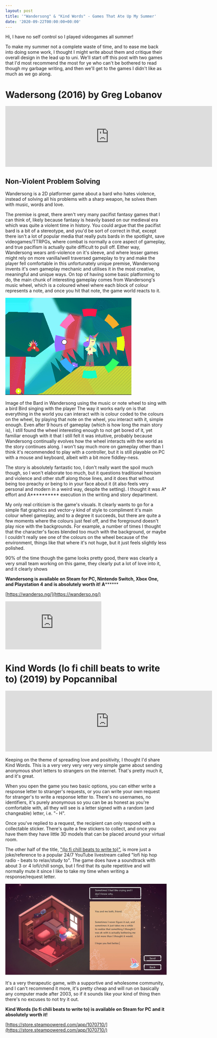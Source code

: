 ```yaml
---
layout: post
title: '"Wandersong" & "Kind Words" - Games That Ate Up My Summer'
date: '2020-09-22T00:00:00+00:00'
---
```

Hi, I have no self control so I played videogames all summer!

To make my summer not a complete waste of time, and to ease me back into doing some work, I thought I might write about them and critique their overall design in the lead up to uni. We'll start off this post with two games that I'd most recommend the most for ye who can't be bothered to read though my garbage writing, and then we'll get to the games I didn't like as much as we go along.


# Wadersong (2016) by Greg Lobanov

<iframe src="https://store.steampowered.com/widget/530320/" frameborder="0" width="646" height="190"></iframe>

## Non-Violent Problem Solving
Wandersong is a 2D platformer game about a bard who hates violence, instead of solving all his problems with a sharp weapon, he solves them with music, words and love. 

The premise is great, there aren't very many pacifist fantasy games that I can think of, likely because fantasy is heavily based on our medieval era which was quite a violent time in history. You could argue that the pacifist bard is a bit of a stereotype, and you'd be sort of correct in that, except there isn't a lot of popular media that really puts bards in the spotlight, save videogames/TTRPGs, where combat is normally a core aspect of gameplay, and true pacifism is actually quite difficult to pull off. Either way, Wandersong wears anti-violence on it's sleeve, and where lesser games might rely on more vanilla/well traversed gameplay to try and make the player fell comfortable in this unfortunately unique premise, Wandersong invents it's own gameplay mechanic and utilises it in the most creative, meaningful and unique ways. On top of having some basic platforming to do, the main chunk of interesting gameplay comes from Wandersong's music wheel, which is a coloured wheel where each block of colour represents a note, and once you hit that note, the game world reacts to it.

![Bird signing with player](assets/posts/ws_bird.gif)

Image of the Bard in Wandersong using the music or note wheel to sing with a bird
Bird singing with the player
The way it works early on is that everything in the world you can interact with is colour coded to the colours on the wheel, by playing that note on the wheel, you interact with it, simple enough. Even after 9 hours of gameplay (which is how long the main story is), I still found the wheel interesting enough to not get bored of it, yet familiar enough with it that I still felt it was intuitive, probably because Wandersong continually evolves how the wheel interacts with the world as the story continues along. I won't say much more on gameplay other than I think it's recommended to play with a controller, but it is still playable on PC with a mouse and keyboard, albeit with a bit more fiddley-ness. 


The story is absolutely fantastic too, I don't really want the spoil much though, so I won't elaborate too much, but it questions traditional heroism and violence and other stuff along those lines, and it does that without being too preachy or being to in your face about it (it also feels very personal and modern in a weird way, despite the setting). I thought it was A* effort and A********** execution in the writing and story department.


My only real criticism is the game's visuals. It clearly wants to go for a simple flat graphics and vector-y kind of style to compliment it's main colour wheel gameplay, and to a degree it succeeds, but there are quite a few moments where the colours just feel off, and the foreground doesn't play nice with the backgrounds. For example, a number of times I thought that the character's faces blended too much with the background, or maybe I couldn't really see one of the colours on the wheel because of the environment, things like that where it's not huge, but it just feels slightly less polished. 

90% of the time though the game looks pretty good, there was clearly a very small team working on this game, they clearly put a lot of love into it, and it clearly shows


**Wandersong is available on Steam for PC, Nintendo Switch, Xbox One, and Playstation 4 and is absolutely worth it! A********

[https://wanderso.ng/](https://wanderso.ng/)

<iframe class="youtube=embed" src="https://www.youtube.com/embed/_8fjXrzkUhM" frameborder="0" allow="accelerometer; autoplay; clipboard-write; encrypted-media; gyroscope; picture-in-picture" allowfullscreen></iframe>

# Kind Words (lo fi chill beats to write to) (2019) by Popcannibal

<iframe src="https://store.steampowered.com/widget/1070710/" frameborder="0" width="646" height="190"></iframe>

Keeping on the theme of spreading love and positivity, I thought I'd share Kind Words. This is a very very very very very simple game about sending anonymous short letters to strangers on the internet. That's pretty much it, and it's great. 


When you open the game you two basic options, you can either write a response letter to stranger's requests, or you can write your own request for stranger's to write a response letter to. There's no usernames, no identifiers, it's purely anonymous so you can be as honest as you're comfortable with, all they will see is a letter signed with a random (and changeable) letter, i.e. "- H". 


Once you've replied to a request, the recipient can only respond with a collectable sticker. There's quite a few stickers to collect, and once you have them they have little 3D models that can be placed around your virtual room. 


The other half of the title, ["(lo fi chill beats to write to)"](https://www.youtube.com/watch?v=5qap5aO4i9A), is more just a joke/reference to a popular 24/7 YouTube livestream called "lofi hip hop radio - beats to relax/study to". The game does have a soundtrack with about 3 or 4 lofi/chill songs, but I find that its quite repetitive and will normally mute it since I like to take my time when writing a response/request letter.

![Kind Words](assets/posts/gtaums_kw1.png)

It's a very therapeutic game, with a supportive and wholesome community, and I can't recommend it more, it's pretty cheap and will run on basically any computer made after 2003, so if it sounds like your kind of thing then there's no excuses to not try it out.


**Kind Words (lo fi chili beats to write to) is available on Steam for PC and it absolutely worth it!**

[https://store.steampowered.com/app/1070710/](https://store.steampowered.com/app/1070710/)